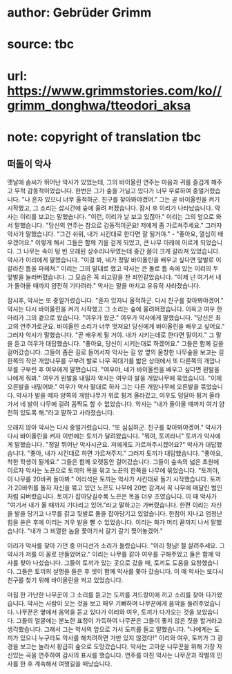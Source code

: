 # author: Gebrüder Grimm
# source: tbc
# url: https://www.grimmstories.com/ko//grimm_donghwa/tteodori_aksa
# note: copyright of translation tbc

## 떠돌이 악사 

옛날에 솜씨가 뛰어난 악사가 있었는데, 그의 바이올린 연주는 마음과 귀를
즐겁게 해주고 무척 감동적이었습니다. 한번은 그가 숲을 거닐고 있다가 너무
무료하여 중얼거렸습니다. "나 혼자 있으니 너무 울적하군. 친구를
찾아봐야겠어." 그는 곧 바이올린을 켜기 시작했고, 그 소리는 삽시간에
숲에 울려 퍼졌습니다. 잠시 후 이리가 나타났습니다. 악사는 이리를 보고는
말했습니다. "이런, 이리가 날 보고 있잖아." 이리는 그의 앞으로 와서
말했습니다. "당신의 연주는 참으로 감동적이군요! 저에게 좀
가르쳐주세요." 그러자 악사가 말했습니다. "그건 쉬워, 내가 시킨대로
한다면 잘 될거야." - "좋아요, 열심히 배우겠어요." 이렇게 해서 그들은
함께 기을 걷게 되었고, 큰 나무 아래에 이르게 되었습니다. 그 나무는 속이
텅 빈 오래된 상수리나무였는데 중간 쯤이 크게 갈라져 있었습니다. 악사가
이리에게 말했습니다. "이걸 봐, 네가 정말 바이올린을 배우고 싶다면
앞발로 이 갈라진 틈을 파헤쳐." 이리는 그의 말대로 했고 악사는 큰 돌로
틈 속에 있는 이리의 두 앞발을 눌러버렸습니다. 그 모습은 꼭 쇠고랑을 찬
죄인같았습니다. "이제 넌 여기서 내가 돌아올 때까지 얌전히 기다려라."
악사는 말을 마치고 유유히 사라졌습니다.

잠시후, 악사는 또 중얼거렸습니다. "혼자 있자니 울적하군. 다시 친구를
찾아봐야겠어." 악사는 다시 바이올린을 켜기 시작했고 그 소리는 숲에
울려퍼졌습니다. 이윽고 여우 한 마리가 그의 곁으로 왔습니다. "여우가
왔군." 여우가 악사에게 말했습니다. "당신은 최고의 연주가로군요.
바이올린 소리가 너무 멋져요! 당신에게 바이올린을 배우고 싶어요." 그러자
악사가 말했습니다. "곧 배우게 될 거야. 내가 시키는데로 한다면 말이지."
그 말을 듣고 여우가 대답했습니다. "좋아요, 당신이 시키는대로
하겠어요." 그들은 함께 길을 걸어갔습니다. 그들이 좁은 길로 들어서자
악사는 길 양 옆의 울창한 나무숲을 보고는 길 한쪽의 작은 개암나무를
구부려 발로 나무 꼭대기를 밟은 상태에서 또 다른쪽의 개암나무를 구부린 후
여우에게 말했습니다. "여우야, 네가 바이올린을 배우고 싶다면 왼발을
나에게 줘봐." 여우가 왼발을 내밀자 악사는 여우의 발을 개암나무에
묶었습니다. "이제 오른발을 내밀어봐." 여우가 악사 말대로 하자 그는
다른 개암나무에 오른발을 묶었습니다. 악사가 발을 떼자 양쪽의 개암나무가
위로 튕겨 올라갔고, 여우도 덩달아 튕겨 올라가서 네 발이 나무에 걸려
꼼짝도 할 수 없었습니다. 악사는 "내가 돌아올 때까지 여기 얌전히 있도록
해."라고 말하고 사라졌습니다.

오래지 않아 악사는 다시 중얼거렸습니다. "또 심심하군. 친구를
찾아봐야겠어." 악사가 다시 바이올린을 켜자 이번에는 토끼가
달려왔습니다. "뭐야, 토끼라니" 토끼가 악사에게 말했습니다. "정말
뛰어난 악사시군요. 저에게도 가르쳐주시겠어요?" 악사가 대답했습니다.
"좋아, 내가 시킨대로 하면 가르쳐주지." 그러자 토끼가 대답했습니다.
"좋아요, 착한 학생이 될게요." 그들은 함께 오랫동안 걸어갔습니다.
그들이 숲속의 넓은 초원에 이르자 악사는 노끈으로 토끼의 목을 묶고 노끈의
한쪽을 나무에 묶었습니다. "토끼야, 이 나무를 20바퀴 돌아봐." 어리석은
토끼는 악사가 시킨대로 돌기 시작했습니다. 토끼가 20바퀴를 돌자 자신을
묶고 있던 노끈도 나무에 20번 감겨서 꼭 나무에 매달린 범인처럼
되버렸습니다. 토끼가 잡아당길수록 노끈은 목을 더우 조였습니다. 이 때
악사가 "여기서 내가 올 때까지 기다리고 있어."라고 말하고는
가버렸습니다. 한편 이리는 자신을 발을 당기고 나무를 갉고 뒷발로 돌을
잡아당기고 있었습니다. 한참이 지나고 엄청난 힘을 쏟은 후에 이리는 겨우
발을 뺄 수 있었습니다. 이리는 화가 머리 끝까지 나서 말했습니다. "내가
그 비열한 놈을 쫓아가서 갈기 갈기 찢어놓겠어."

이리가 악사를 찾아 가던 중 어디선가 소리가 들렸습니다. "이리 형님! 절
살려주세요. 그 악사가 저를 이 꼴로 만들었어요." 이리는 나무를 갉아
여우를 구해주었고 둘은 함께 악사를 찾아 나섰습니다. 그들이 토끼가 있는
곳으로 갔을 때, 토끼도 도움을 요청했습니다. 그들은 토끼의 설명을 들은 후
셋이 함께 악사를 쫓아 갔습니다. 이 때 악사는 또다시 친구를 찾기 위해
바이올린을 켜고 있었습니다.

마침 한 가난한 나무꾼이 그 소리를 듣고는 도끼를 겨드랑이에 끼고 소리를
찾아 다가왔습니다. 악사는 사람이 오는 것을 보고 매우 기뻐하며 나무꾼에게
음악을 들려주었습니다. 나무꾼은 옆에서 음악을 듣고 있다가 이리와 여우,
토끼가 다가오는 것을 보았습니다. 그들의 얼굴에는 분노한 표정이 가득하여
나무꾼은 그들이 좋지 않은 짓을 할거라고 생각했습니다. 그래서 그는 악사의
앞으로 가서 도끼를 들고 말했습니다. "나에게는 도끼가 있으니 누구라도
악사를 해치려하면 가만 있지 않겠다!" 이리와 여우, 토끼가 그 광경을
보고는 놀라서 황급히 숲으로 도망갔습니다. 악사는 고마운 나무꾼을 위해
가장 자신있는 곡을 연주하여 감사의 표시를 했습니다. 연주를 마친 악사는
나무꾼과 작별의 인사를 한 후 계속해서 여행길을 떠났습니다.
